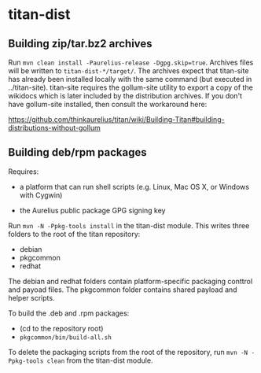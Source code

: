 
titan-dist
==========

Building zip/tar.bz2 archives
-----------------------------

Run `mvn clean install -Paurelius-release -Dgpg.skip=true`.  Archives
files will be written to `titan-dist-*/target/`.  The archives expect
that titan-site has already been installed locally with the same 
command (but executed in ../titan-site).  titan-site requires the
gollum-site utility to export a copy of the wikidocs which is later
included by the distribution archives.  If you don't have gollum-site
installed, then consult the workaround here:

https://github.com/thinkaurelius/titan/wiki/Building-Titan#building-distributions-without-gollum

Building deb/rpm packages
-------------------------

Requires:

* a platform that can run shell scripts (e.g. Linux, Mac OS X, or
  Windows with Cygwin)

* the Aurelius public package GPG signing key

Run `mvn -N -Ppkg-tools install` in the titan-dist module.  This writes
three folders to the root of the titan repository:

* debian
* pkgcommon
* redhat

The debian and redhat folders contain platform-specific packaging
conttrol and payoad files.  The pkgcommon folder contains shared
payload and helper scripts.

To build the .deb and .rpm packages:

* (cd to the repository root)
* `pkgcommon/bin/build-all.sh`

To delete the packaging scripts from the root of the repository, run
`mvn -N -Ppkg-tools clean` from the titan-dist module.
